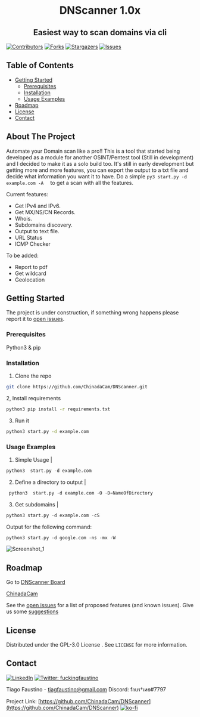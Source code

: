 
 <h1 align="center"> DNScanner 1.0x </h1>
<h2 align="center"  > Easiest way to scan domains via cli </h2>

<!-- PROJECT SHIELDS -->
<!--
*** I'm using markdown "reference style" links for readability.
*** Reference links are enclosed in brackets [ ] instead of parentheses ( ).
*** See the bottom of this document for the declaration of the reference variables
*** for contributors-url, forks-url, etc. This is an optional, concise syntax you may use.
*** https://www.markdownguide.org/basic-syntax/#reference-style-links
-->
[![Contributors][contributors-shield]][contributors-url]
[![Forks][forks-shield]][forks-url]
[![Stargazers][stars-shield]][stars-url]
[![Issues][issues-shield]][issues-url]





<!-- TABLE OF CONTENTS -->
## Table of Contents

* [Getting Started](#getting-started)
  * [Prerequisites](#prerequisites)
  * [Installation](#installation)
  * [Usage Examples](#usage-examples)
* [Roadmap](#roadmap)
* [License](#license)
* [Contact](#contact)




<!-- ABOUT THE PROJECT -->
## About The Project

Automate your Domain scan like a pro!!
This is a tool that started being developed as a module for another OSINT/Pentest tool (Still in development) and  I decided to make it as a solo build too.
It's still in early development but getting more and more features, you can export the output to a txt file and decide what information you want it to have.
Do a simple   ```py3
     start.py -d example.com -A 
              ``` to get a scan with all the features.
  

Current features:
 * Get IPv4 and IPv6.
 * Get MX/NS/CN Records.
 * Whois.
 * Subdomains discovery.
 * Output to text file.
 * URL Status
 * ICMP Checker

To be added:
 * Report to pdf
 * Get wildcard
 * Geolocation


<!-- GETTING STARTED -->
## Getting Started
The project is under construction, if something wrong happens please report it to [open issues](https://github.com/ChinadaCam/DNScanner/issues).


### Prerequisites

Python3 & pip



### Installation

1. Clone the repo
```sh
git clone https://github.com/ChinadaCam/DNScanner.git
```
2, Install requirements

```sh
python3 pip install -r requirements.txt
```
3. Run it
```sh
python3 start.py -d example.com
```

### Usage Examples

   1. Simple Usage | 
   ``` py  
   python3  start.py -d example.com 
```
   2. Define a directory to output |
   ```py 
    python3  start.py -d example.com -O -D=NameOfDirectory
   ```
   3. Get subdomains | 
   ```py 
   python3 start.py -d example.com -cS
   ```


Output for the following command:
  ``` py  
  python3 start.py -d google.com -ns -mx -W 
  ```
 

![Screenshot_1](https://user-images.githubusercontent.com/20567276/161407610-83a9ca58-08a7-4799-a4bc-b470d0899b1e.png)



<!-- Suggestions and Issues -->
## Roadmap

Go to [DNScanner Board](https://github.com/ChinadaCam/DNScanner/projects/1)


[ChinadaCam](https://github.com/ChinadaCam)


See the [open issues](https://github.com/ChinadaCam/DNScanner/issues) for a list of proposed features (and known issues).
Give us some [suggestions](https://github.com/ChinadaCam/DNScanner/labels/suggestions)



<!-- LICENSE -->
## License

Distributed under the GPL-3.0 License . See `LICENSE` for more information.

<!-- CONTACT -->
## Contact
[![LinkedIn][linkedin-shield]][linkedin-url]  <a href="https://twitter.com/fuckingfaustino">
    <img alt="Twitter: fuckingfaustino" src="https://img.shields.io/twitter/follow/fuckingfaustino.svg?style=social" target="_blank" />
  </a>

Tiago Faustino - tiagfaustino@gmail.com
Discord: fลuร†เиѳ#7797
 
Project Link: [https://github.com/ChinadaCam/DNScanner](https://github.com/ChinadaCam/DNScanner)
[![ko-fi](https://ko-fi.com/img/githubbutton_sm.svg)](https://ko-fi.com/H2H27JW0K)

<!-- MARKDOWN LINKS & IMAGES -->
<!-- https://www.markdownguide.org/basic-syntax/#reference-style-links -->
[contributors-shield]: https://img.shields.io/github/contributors/ChinadaCam/DNScanner.svg?style=flat-square
[contributors-url]: https://github.com/ChinadaCam/DNScanner/graphs/contributors
[forks-shield]: https://img.shields.io/github/forks/ChinadaCam/DNScanner.svg?style=flat-square
[forks-url]: https://github.com/ChinadaCam/DNScanner/network/members
[stars-shield]: https://img.shields.io/github/stars/ChinadaCam/DNScanner.svg?style=flat-square
[stars-url]: https://github.com/ChinadaCam/DNScanner/stargazers
[issues-shield]: https://img.shields.io/github/issues/ChinadaCam/DNScanner.svg?style=flat-square
[issues-url]: https://github.com/ChinadaCam/DNScanner/issues
[license-shield]: https://img.shields.io/github/license/ChinadaCam/DNScanner.svg?style=flat-square
[license-url]: https://github.com/ChinadaCam/DNScanner/blob/master/LICENSE.txt
[linkedin-shield]: https://img.shields.io/badge/-LinkedIn-black.svg?style=flat-square&logo=linkedin&colorB=555
[linkedin-url]: https://www.linkedin.com/in/tiago-faustino-b07523166/
 
 
